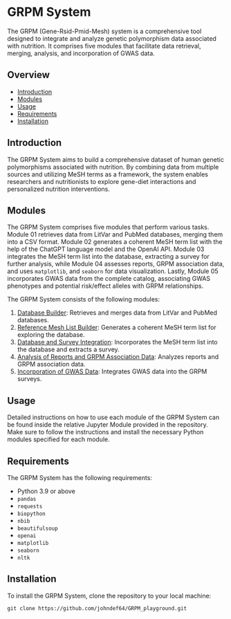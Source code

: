 # GRPM System

The GRPM (Gene-Rsid-Pmid-Mesh) system is a comprehensive tool designed to integrate and analyze genetic polymorphism data associated with nutrition. It comprises five modules that facilitate data retrieval, merging, analysis, and incorporation of GWAS data.

## Overview

- [Introduction](#introduction)
- [Modules](#modules)
- [Usage](#usage)
- [Requirements](#requirements)
- [Installation](#installation)

## Introduction

The GRPM System aims to build a comprehensive dataset of human genetic polymorphisms associated with nutrition. By combining data from multiple sources and utilizing MeSH terms as a framework, the system enables researchers and nutritionists to explore gene-diet interactions and personalized nutrition interventions.


## Modules

The GRPM System comprises five modules that perform various tasks. Module 01 retrieves data from LitVar and PubMed databases, merging them into a CSV format. Module 02 generates a coherent MeSH term list with the help of the ChatGPT language model and the OpenAI API. Module 03 integrates the MeSH term list into the database, extracting a survey for further analysis, while Module 04 assesses reports, GRPM association data, and uses `matplotlib`, and `seaborn` for data visualization. Lastly, Module 05 incorporates GWAS data from the complete catalog, associating GWAS phenotypes and potential risk/effect alleles with GRPM relationships.

The GRPM System consists of the following modules:

1. [Database Builder](https://github.com/johndef64/GRPM_playground/blob/main/GRPM_01_database_builder.ipynb): Retrieves and merges data from LitVar and PubMed databases.
2. [Reference Mesh List Builder](https://github.com/johndef64/GRPM_playground/blob/main/GRPM_02_ref-mesh_builder.ipynb): Generates a coherent MeSH term list for exploring the database.
3. [Database and Survey Integration](https://github.com/johndef64/GRPM_playground/blob/main/GRPM_03_database_survey.ipynb): Incorporates the MeSH term list into the database and extracts a survey.
4. [Analysis of Reports and GRPM Association Data](https://github.com/johndef64/GRPM_playground/blob/main/GRPM_04_data-analyzer.ipynb): Analyzes reports and GRPM association data.
5. [Incorporation of GWAS Data](https://github.com/johndef64/GRPM_playground/blob/main/GRPM_05_gwas_data_analyzer.ipynb): Integrates GWAS data into the GRPM surveys.

## Usage

Detailed instructions on how to use each module of the GRPM System can be found inside the relative Jupyter Module provided in the repository. Make sure to follow the instructions and install the necessary Python modules specified for each module.

## Requirements

The GRPM System has the following requirements:

- Python 3.9 or above
- `pandas`
- `requests`
- `biopython`
- `nbib`
- `beautifulsoup`
- `openai`
- `matplotlib`
- `seaborn`
- `nltk`


## Installation

To install the GRPM System, clone the repository to your local machine:

```
git clone https://github.com/johndef64/GRPM_playground.git
```


